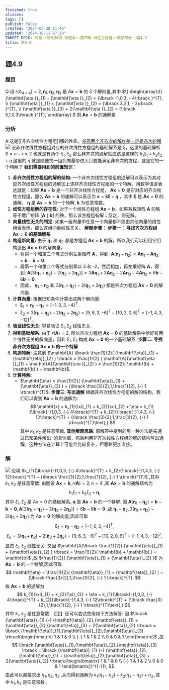 ```yaml
---
finished: true
aliases: 
tags: []
publish: false
created: "2024-05-30 11:46"
updated: "2024-10-11 07:29"
TARGET DECK: 刷题::线代30讲-做题本::第四章 线性方程组::例题部分::题4.9
title: 题4.9
---
```

## 题4.9
### 题目
Q:设 $r( {A}_{4 \times  4})  = 2,{\mathbf{\eta }}_{1},{\mathbf{\eta }}_{2},{\mathbf{\eta }}_{3}$ 是 $A\mathbf{x} = \mathbf{b}$ 的 3 个解向量,其中 $\{  \begin{array}{l} {\mathbf{\eta }}_{1} - {\mathbf{\eta }}_{2} = {\lbrack  -1,0,3, - 4\rbrack  }^{T}, \\  {\mathbf{\eta }}_{1} + {\mathbf{\eta }}_{2} = {\lbrack  3,2,1, - 2\rbrack  }^{T}, \\  {\mathbf{\eta }}_{3} + 2{\mathbf{\eta }}_{2} = {\lbrack  5,1,0,3\rbrack  }^{T}, \end{array}.$ 则
$\mathbf{A}\mathbf{x} = \mathbf{b}$ 的通解是
### 分析
A:这是[[非齐次线性方程组]]解的性质，[任意两个非齐次的解作差一定是齐次的解](https://youtu.be/jdZgy9idITw?list=PLH_SiDrNHIUTqSSyR3pRlXc-y_uUhblAA&t=3164)
![](https://img.hwenyi.live/202410111540131.webp)
设非齐次线性方程组对应的齐次线性方程组的基础解系是 $\xi$，这里的基础解析 $S=n-r=2$ 也就是有两个 $\xi_{1},\xi_{2}$
那么非齐次的通解就应该是这样的 $k_{1}\xi_{1}+k_{2}\xi_{2}+\eta$
这里的 $\eta$ 就是随便找一组列向量带进入只要能满足非齐次的方程，就是它的一个特解了
**我们需要用到的前置知识：**
1. **非齐次线性方程组的解的结构:** 一个非齐次线性方程组的通解可以表示为其对应齐次线性方程组的通解加上该非齐次线性方程组的一个特解。用数学语言表达就是：如果 $\mathbf{A}\mathbf{x} = \mathbf{b}$ 是一个非齐次线性方程组， $\mathbf{A}\mathbf{x} = \mathbf{0}$ 是它对应的齐次线性方程组，那么 $\mathbf{A}\mathbf{x} = \mathbf{b}$ 的通解可以表示为 $\mathbf{x} = \mathbf{k}\mathbf{\xi} + \mathbf{\eta}$ ，其中 $\mathbf{\xi}$ 是 $\mathbf{A}\mathbf{x} = \mathbf{0}$ 的通解， $\mathbf{\eta}$ 是 $\mathbf{A}\mathbf{x} = \mathbf{b}$ 的一个特解, $\mathbf{k}$ 为任意常数。
2. **线性方程组解的存在性:** 对于一个线性方程组 $\mathbf{A}\mathbf{x} = \mathbf{b}$，如果系数矩阵 $\mathbf{A}$ 的秩等于增广矩阵 $\lbrack \mathbf{A} \mid \mathbf{b} \rbrack$ 的秩，那么该方程组有解；反之，则无解。
3. **向量线性无关的判定:** 如果一组向量中任意一个向量都不能由其他向量的线性组合表示，那么这组向量线性无关。
**解题步骤：**
**步骤一： 寻找齐次方程组 $\mathbf{A}\mathbf{x} = \mathbf{0}$ 的基础解系**
4. **构造新向量:** 由于 ${\mathbf{\eta }}_{1}$ 和 ${\mathbf{\eta }}_{2}$ 都是方程组 $\mathbf{A}\mathbf{x} = \mathbf{b}$ 的解，所以我们可以利用它们构造出 $\mathbf{A}\mathbf{x} = \mathbf{0}$ 的解向量。 
    - 将第一个和第二个等式分别左乘矩阵 $\mathbf{A}$，得到:
    $\mathbf{A}({\mathbf{\eta }}_{1} - {\mathbf{\eta }}_{2}) = \mathbf{A}{\mathbf{\eta }}_{1} - \mathbf{A}{\mathbf{\eta }}_{2} = \mathbf{b} - \mathbf{b} = \mathbf{0}$.
    - 将第一个和第二个等式分别乘以 3 和 -2，然后相加，再左乘矩阵 $\mathbf{A}$，得到:
    $\mathbf{A}\lbrack 3( {\mathbf{\eta}}_{1} + {\mathbf{\eta}}_{2} ) {-} 2( {\mathbf{\eta}}_{3} + 2{\mathbf{\eta}}_{2} ) \rbrack  = 3\mathbf{A}{\mathbf{\eta }}_{1} + 3\mathbf{A}{\mathbf{\eta }}_{2} - 2\mathbf{A}{\mathbf{\eta }}_{3} - 4\mathbf{A}{\mathbf{\eta }}_{2} = 6\mathbf{b} {-} 6\mathbf{b} = \mathbf{0}$.
    - 因此， ${\mathbf{\eta }}_{1} - {\mathbf{\eta }}_{2}$ 和 $3( {\mathbf{\eta}}_{1} + {\mathbf{\eta}}_{2} ) {-} 2( {\mathbf{\eta}}_{3} + 2{\mathbf{\eta}}_{2} )$ 都是齐次方程组 $\mathbf{A}\mathbf{x} = \mathbf{0}$ 的解向量.
5. **计算向量:** 根据已知条件计算出这两个解向量:
    - ${\mathbf{\xi}}_{1} = {\mathbf{\eta}}_{1} {-} {\mathbf{\eta}}_{2} = {\lbrack{-}1,0,3, {-} 4\rbrack}^{T}$.
    - ${\xi}_{2} = 3( {\mathbf{\eta}}_{1} + {\mathbf{\eta}}_{2} ) {-} 2( {\mathbf{\eta}}_{3} + 2{\mathbf{\eta}}_{2} ) = {\lbrack 9,6,3, {-} 6\rbrack}^{T} {-} {\lbrack 10,2,0,6\rbrack}^{T} = {\lbrack{-}1,4,3, {-} 12\rbrack}^{T}.$
6. **验证线性无关:** 容易验证 ${\xi}_{1},{\xi}_{2}$ 线性无关. 
7. **得到基础解系:** 由于 $r(\mathbf{A}) = 2$, 所以齐次方程组 $\mathbf{A}\mathbf{x} = \mathbf{0}$ 的基础解系中恰好有两个线性无关的解向量，因此 ${\xi}_{1},{\xi}_{2}$ 构成 $\mathbf{A}\mathbf{x} = \mathbf{0}$ 的一个基础解系. 
**步骤二: 寻找非齐次方程组 $\mathbf{A}\mathbf{x} = \mathbf{b}$ 的一个特解**
8. **构造特解:** 注意到 $\mathbf{A} \lbrack \frac{1}{2}( {\mathbf{\eta}}_{1} + {\mathbf{\eta}}_{2} ) \rbrack = \frac{1}{2} ( \mathbf{A}{\mathbf{\eta }}_{1} + \mathbf{A}{\mathbf{\eta }}_{2} ) = \frac{1}{2}( \mathbf{b} + \mathbf{b} ) = \mathbf{b}$.
9. **计算特解:**  
    - $\mathbf{\eta} = \frac{1}{2}( {\mathbf{\eta}}_{1} + {\mathbf{\eta}}_{2} ) = {\lbrack \frac{3}{2},1,\frac{1}{2}, {-} 1 \rbrack}^{T}$.
**步骤三: 写出通解**
根据非齐次线性方程组的解的结构，我们可以得到 $\mathbf{A}\mathbf{x} = \mathbf{b}$ 的通解为:
$$
\mathbf{x} = k_{1}{\xi}_{1} + k_{2}{\xi}_{2} + \eta = k_{1}{\lbrack{-}1,0,3, {-} 4\rbrack}^{T} + k_{2}{\lbrack{-}1,4,3, {-} 12\rbrack}^{T} + {\lbrack \frac{3}{2},1,\frac{1}{2}, {-} 1 \rbrack}^{T}\text{,}
$$
其中 $k_{1},k_{2}$ 是任意常数.
**其他解题思路:**
原解答中提到的另一种方法是先通过已知条件解出  的具体值，然后利用非齐次线性方程组的解的结构写出通解。这种方法在计算上可能会比较复杂，但思路更加直接。
### 解
![](https://img.hwenyi.live/202409061356364.webp)
应填 $k_{1}{\lbrack{-}1,0,3, {-} 4\rbrack}^{T} + k_{2}{\lbrack{-}1,4,3, {-} 12\rbrack}^{T} + {\lbrack \frac{3}{2},1,\frac{1}{2}, {-} 1 \rbrack}^{T}$ ,其中 $k_{1},k_{2}$ 是任意常数.
由题设 $\mathbf{A}\mathbf{x} = \mathbf{b},r( \mathbf{A} ) = 2,n = 4$ ,知 $\mathbf{A}\mathbf{x} = \mathbf{b}$ 的通解结构为
$$
k_{1}{\xi}_{1} + k_{2}{\xi}_{2} + \mathbf{\eta},
$$
其中 ${\xi}_{1},{\xi}_{2}$ 是 $Ax = 0$ 的基础解系, $\mathbf{\eta}$ 是 $\mathbf{A}\mathbf{x} = \mathbf{b}$ 的一个特解.
因 $\mathbf{A}( {\mathbf{\eta}}_{1} {-} {\mathbf{\eta}}_{2} ) = \mathbf{b} {-} \mathbf{b} = \mathbf{0},\mathbf{A}\lbrack 3( {\mathbf{\eta}}_{1} + {\mathbf{\eta}}_{2} ) {-} 2( {\mathbf{\eta}}_{3} + 2{\mathbf{\eta}}_{2} ) \rbrack = 6\mathbf{b} {-} 6\mathbf{b} = \mathbf{0}$ ,故 ${\mathbf{\eta}}_{1} {-} {\mathbf{\eta}}_{2},3( {\mathbf{\eta}}_{1} + {\mathbf{\eta}}_{2} ) {-} 2( {\mathbf{\eta}}_{3} + 2{\mathbf{\eta}}_{2} )$ 为 $A\mathbf{x} = \mathbf{0}$ 的解向量,因此可取
$$
{\mathbf{\xi}}_{1} = {\mathbf{\eta}}_{1} {-} {\mathbf{\eta}}_{2} = {\lbrack{-}1,0,3, {-} 4\rbrack}^{T},
$$
$$
{\xi}_{2} = 3( {\mathbf{\eta}}_{1} + {\mathbf{\eta}}_{2} ) {-} 2( {\mathbf{\eta}}_{3} + 2{\mathbf{\eta}}_{2} ) = {\lbrack 9,6,3, {-} 6\rbrack}^{T} {-} {\lbrack 10,2,0,6\rbrack}^{T} = {\lbrack{-}1,4,3, {-} 12\rbrack}^{T}\text{,}
$$
显然 ${\xi}_{1},{\xi}_{2}$ 线性无关.
又因 $\mathbf{A}\lbrack \frac{1}{2}( {\mathbf{\eta}}_{1} + {\mathbf{\eta}}_{2} ) \rbrack = \frac{1}{2}( \mathbf{b} + \mathbf{b} ) = \mathbf{b}$ ,故 $\frac{1}{2}( {\mathbf{\eta}}_{1} + {\mathbf{\eta}}_{2} )$ 为 $\mathbf{Ax} = \mathbf{b}$ 的一个特解,因此可取
$$
\mathbf{\eta} = \frac{1}{2}( {\mathbf{\eta}}_{1} + {\mathbf{\eta}}_{2} ) = {\lbrack \frac{3}{2},1,\frac{1}{2}, {-} 1 \rbrack}^{T},
$$
故 $\mathbf{A}\mathbf{x} = \mathbf{b}$ 的通解为
$$
k_{1}{\xi}_{1} + k_{2}{\xi}_{2} + \eta = k_{1}{\lbrack{-}1,0,3, {-} 4\rbrack}^{T} + k_{2}{\lbrack{-}1,4,3, {-} 12\rbrack}^{T} + {\lbrack \frac{3}{2},1,\frac{1}{2}, {-} 1 \rbrack}^{T}\text{,}
$$
其中 $k_{1},k_{2}$ 是任意常数.
【注】还可以尝试使用如下方法解答:
因 $\lbrack {\mathbf{\eta}}_{1} {-} {\mathbf{\eta}}_{2},{\mathbf{\eta}}_{1} + {\mathbf{\eta}}_{2},{\mathbf{\eta}}_{3} + 2{\mathbf{\eta}}_{2} \rbrack = \lbrack {\mathbf{\eta}}_{1},{\mathbf{\eta}}_{2},{\mathbf{\eta}}_{3} \rbrack\begin{bmatrix} 1 & 1 & 0 \\  {-} 1 & 1 & 2 \\ 0 & 0 & 1 \end{bmatrix}$ ,故
$$
\lbrack {\mathbf{\eta}}_{1},{\mathbf{\eta}}_{2},{\mathbf{\eta}}_{3} \rbrack = \lbrack {\mathbf{\eta}}_{1} {-} {\mathbf{\eta}}_{2},{\mathbf{\eta}}_{1} + {\mathbf{\eta}}_{2},{\mathbf{\eta}}_{3} + 2{\mathbf{\eta}}_{2} \rbrack{\begin{bmatrix} 1 & 1 & 0 \\  {-} 1 & 1 & 2 \\ 0 & 0 & 1 \end{bmatrix}}^{{-}1},
$$
由此可以直接求出 ${\eta}_{1},{\eta}_{2},{\eta}_{3}$ ,从而得到通解为 $k_{1}( {\eta}_{1} {-} {\eta}_{2} ) + k_{2}( {\eta}_{2} {-} {\eta}_{3} ) + {\eta}_{3}$ ,其中 $k_{1},k_{2}$ 是任意常数 .

